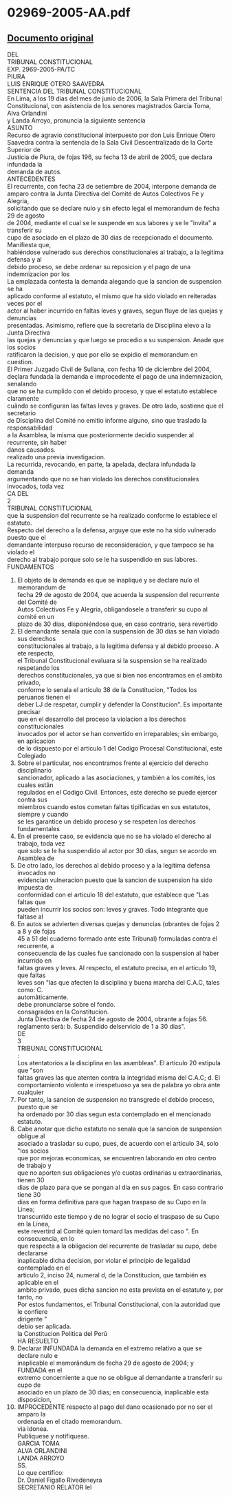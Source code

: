 
02969-2005-AA.pdf
=================
  
[Documento original](https://tc.gob.pe/jurisprudencia/2006/02969-2005-AA.pdf)  
---  
DEL  
TRIBUNAL CONSTITUCIONAL  
EXP. 2969-2005-PA/TC  
PIURA  
LUIS ENRIQUE OTERO SAAVEDRA  
SENTENCIA DEL TRIBUNAL CONSTITUCIONAL  
En Lima, a los 19 dias del mes de junio de 2006, la Sala Primera del Tribunal  
Constitucional, con asistencia de los senores magistrados Garcia Toma, Alva Orlandini  
y Landa Arroyo, pronuncia la siguiente sentencia  
ASUNTO  
Recurso de agravio constitucional interpuesto por don Luis Enrique Otero  
Saavedra contra la sentencia de la Sala Civil Descentralizada de la Corte Superior de  
Justicia de Piura, de fojas 196, su fecha 13 de abril de 2005, que declara infundada la  
demanda de autos.  
ANTECEDENTES  
El recurrente, con fecha 23 de setiembre de 2004, interpone demanda de  
amparo contra la Junta Directiva del Comité de Autos Colectivos Fe y Alegria,  
solicitando que se declare nulo y sin efecto legal el memorandum de fecha 29 de agosto  
de 2004, mediante el cual se le suspende en sus labores y se le "invita" a transferir su  
cupo de asociado en el plazo de 30 dias de recepcionado el documento. Manifiesta que,  
habiéndose vulnerado sus derechos constitucionales al trabajo, a la legitima defensa y al  
debido proceso, se debe ordenar su reposicion y el pago de una indemnizacion por los  
La emplazada contesta la demanda alegando que la sancion de suspension se ha  
aplicado conforme al estatuto, el mismo que ha sido violado en reiteradas veces por el  
actor al haber incurrido en faltas leves y graves, segun fluye de las quejas y denuncias  
presentadas. Asimismo, refiere que la secretaria de Disciplina elevo a la Junta Directiva  
las quejas y denuncias y que luego se procedio a su suspension. Anade que los socios  
ratificaron la decision, y que por ello se expidio el memorandum en cuestion.  
El Primer Juzgado Civil de Sullana, con fecha 10 de diciembre del 2004,  
deçlara fundada la demanda e improcedente el pago de una indemnizacion, senalando  
que no se ha cumplido con el debido proceso, y que el estatuto establece claramente  
cuândo se configuran las faltas leves y graves. De otro lado, sostiene que el secretario  
de Disciplina del Comité no emitio informe alguno, sino que traslado la responsabilidad  
a la Asamblea, la misma que posteriormente decidio suspender al recurrente, sin haber  
danos causados.  
realizado una previa investigacion.  
La recurrida, revocando, en parte, la apelada, declara infundada la demanda  
argumentando que no se han violado los derechos constitucionales invocados, toda vez  
CA DEL  
2  
TRIBUNAL CONSTITUCIONAL  
que la suspension del recurrente se ha realizado conforme lo establece el estatuto.  
Respecto del derecho a la defensa, arguye que este no ha sido vulnerado puesto que el  
demandante interpuso recurso de reconsideracion, y que tampoco se ha violado el  
derecho al trabajo porque solo se le ha suspendido en sus labores.  
FUNDAMENTOS  
1. El objeto de la demanda es que se inaplique y se declare nulo el memorandum de  
fecha 29 de agosto de 2004, que acuerda la suspension del recurrente del Comité de  
Autos Colectivos Fe y Alegria, obligandosele a transferir su cupo al comité en un  
plazo de 30 dias, disponiéndose que, en caso contrario, sera revertido  
2. El demandante senala que con la suspension de 30 dias se han violado sus derechos  
constitucionales al trabajo, a la legitima defensa y al debido proceso. A ete respecto,  
el Tribunal Constitucional evaluara si la suspension se ha realizado respetando los  
derechos constitucionales, ya que si bien nos encontramos en el ambito privado,  
conforme lo senala el articulo 38 de la Constitucion, "Todos los peruanos tienen el  
deber LJ de respetar, cumplir y defender la Constitucion". Es importante precisar  
que en el desarrollo del proceso la violacion a los derechos constitucionales  
invocados por el actor se han convertido en irreparables; sin embargo, en aplicacion  
de lo dispuesto por el articulo 1 del Codigo Procesal Constitucional, este Colegiado  
3. Sobre el particular, nos encontramos frente al ejercicio del derecho disciplinario  
sancionador, aplicado a las asociaciones, y también a los comités, los cuales estân  
regulados en el Codigo Civil. Entonces, este derecho se puede ejercer contra sus  
miembros cuando estos cometan faltas tipificadas en sus estatutos, siempre y cuando  
se les garantice un debido proceso y se respeten los derechos fundamentales  
4. En el presente caso, se evidencia que no se ha violado el derecho al trabajo, toda vez  
que solo se le ha suspendido al actor por 30 dias, segun se acordo en Asamblea de  
5. De otro lado, los derechos al debido proceso y a la legitima defensa invocados no  
evidencian vulneracion puesto que la sancion de suspension ha sido impuesta de  
conformidad con el articulo 18 del estatuto, que establece que "Las faltas que  
pueden incurrir los socios son: leves y graves. Todo integrante que faltase al  
6. En autos se advierten diversas quejas y denuncias (obrantes de fojas 2 a 8 y de fojas  
45 a 51 del cuaderno formado ante este Tribunal) formuladas contra el recurrente, a  
consecuencia de las cuales fue sancionado con la suspension al haber incurrido en  
faltas graves y leves. Al respecto, el estatuto precisa, en el articulo 19, que faltas  
leves son "las que afecten la disciplina y buena marcha del C.A.C, tales como: C.  
automâticamente.  
debe pronunciarse sobre el fondo.  
consagrados en la Constitucion.  
Junta Directiva de fecha 24 de agosto de 2004, obrante a fojas 56.  
reglamento serà: b. Suspendido delservicio de 1 a 30 dias".  
DE  
3  
TRIBUNAL CONSTITUCIONAL  
:  
Los atentatorios a la disciplina en las asambleas". El articulo 20 estipula que "son  
faltas graves las que atenten contra la integridad misma del C.A.C; d. El  
comportamiento violento e irrespetuoso ya sea de palabra yo obra ante cualquier  
7. Por tanto, la sancion de suspension no transgrede el debido proceso, puesto que se  
ha ordenado por 30 dias segun esta contemplado en el mencionado estatuto.  
8. Cabe anotar que dicho estatuto no senala que la sancion de suspension obligue al  
asociado a trasladar su cupo, pues, de acuerdo con el articulo 34, solo "los socios  
que por mejoras economicas, se encuentren laborando en otro centro de trabajo y  
que no aporten sus obligaciones y/o cuotas ordinarias u extraordinarias, tienen 30  
dias de plazo para que se pongan al dia en sus pagos. En caso contrario tiene 30  
dias en forma definitiva para que hagan traspaso de su Cupo en la Linea;  
transcurrido este tiempo y de no lograr el socio el traspaso de su Cupo en la Linea,  
este revertird al Comité quien tomard las medidas del caso ". En consecuencia, en lo  
que respecta a la obligacion del recurrente de trasladar su cupo, debe declararse  
inaplicable dicha decision, por violar el principio de legalidad contemplado en el  
articulo 2, inciso 24, numeral d, de la Constitucion, que también es aplicable en el  
ambito privado, pues dicha sancion no esta prevista en el estatuto y, por tanto, no  
Por estos fundamentos, el Tribunal Constitucional, con la autoridad que le confiere  
dirigente "  
debio ser aplicada.  
la Constitucion Politica del Perû  
HA RESUELTO  
1. Declarar INFUNDADA la demanda en el extremo relativo a que se declare nulo e  
inaplicable el memorândum de fecha 29 de agosto de 2004; y FUNDADA en el  
extremo concerniente a que no se obligue al demandante a transferir su cupo de  
asociado en un plazo de 30 dias; en consecuencia, inaplicable esta disposicion,  
2. IMPROCEDENTE respecto al pago del dano ocasionado por no ser el amparo la  
ordenada en el citado memorandum.  
via idonea.  
Publiquese y notifiquese.  
GARCIA TOMA  
ALVA ORLANDINI  
LANDA ARROYO  
SS.  
Lo que certifico:  
Dr. Daniel Figallo Rivedeneyra  
SECRETANIO RELATOR lel